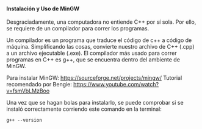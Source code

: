 #### Instalación y Uso de MinGW 

Desgraciadamente, una computadora no entiende C++ por sí sola. Por ello, se requiere de un compilador para correr los programas.

Un compilador es un programa que traduce el código de c++ a código de máquina. Simplificando las cosas, convierte nuestro archivo de C++ (.cpp) a un archivo ejecutable (.exe). El compilador más usado para correr programas en C++ es g++, que se encuentra dentro del ambiente de MinGW.

Para instalar MinGW:  https://sourceforge.net/projects/mingw/
Tutorial recomendado por Bengie: https://www.youtube.com/watch?v=fsmVbLMzBoo

 Una vez que se hagan bolas para instalarlo, se puede comprobar si se instaló correctamente corriendo este comando en la terminal:

 ```
 g++ --version
 ```
